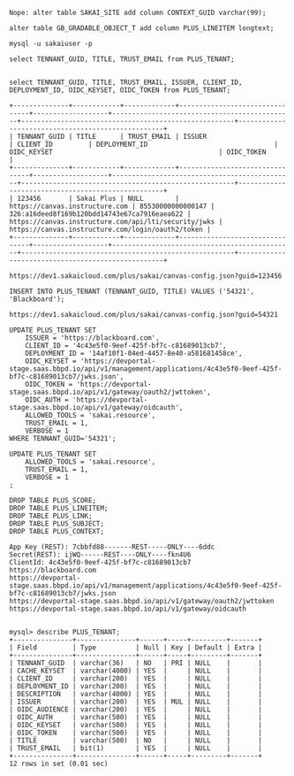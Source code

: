 

    Nope: alter table SAKAI_SITE add column CONTEXT_GUID varchar(99);

    alter table GB_GRADABLE_OBJECT_T add column PLUS_LINEITEM longtext;

    mysql -u sakaiuser -p

    select TENNANT_GUID, TITLE, TRUST_EMAIL from PLUS_TENANT;


    select TENNANT_GUID, TITLE, TRUST_EMAIL, ISSUER, CLIENT_ID, DEPLOYMENT_ID, OIDC_KEYSET, OIDC_TOKEN from PLUS_TENANT;

    +--------------+------------+-------------+--------------------------------+-------------------+----------------------------------------------+------------------------------------------------------+---------------------------------------------------+
    | TENNANT_GUID | TITLE      | TRUST_EMAIL | ISSUER                         | CLIENT_ID         | DEPLOYMENT_ID                                | OIDC_KEYSET                                          | OIDC_TOKEN                                        |
    +--------------+------------+-------------+--------------------------------+-------------------+----------------------------------------------+------------------------------------------------------+---------------------------------------------------+
    | 123456       | Sakai Plus | NULL        | https://canvas.instructure.com | 85530000000000147 | 326:a16deed8f169b120bdd14743e67ca7916eaea622 | https://canvas.instructure.com/api/lti/security/jwks | https://canvas.instructure.com/login/oauth2/token |
    +--------------+------------+-------------+--------------------------------+-------------------+----------------------------------------------+------------------------------------------------------+---------------------------------------------------+

    https://dev1.sakaicloud.com/plus/sakai/canvas-config.json?guid=123456

    INSERT INTO PLUS_TENANT (TENNANT_GUID, TITLE) VALUES ('54321', 'Blackboard');

    https://dev1.sakaicloud.com/plus/sakai/canvas-config.json?guid=54321

    UPDATE PLUS_TENANT SET
        ISSUER = 'https://blackboard.com',
        CLIENT_ID = '4c43e5f0-9eef-425f-bf7c-c81689013cb7',
        DEPLOYMENT_ID = '14af10f1-04ed-4457-8e40-a581681458ce',
        OIDC_KEYSET = 'https://devportal-stage.saas.bbpd.io/api/v1/management/applications/4c43e5f0-9eef-425f-bf7c-c81689013cb7/jwks.json',
        OIDC_TOKEN = 'https://devportal-stage.saas.bbpd.io/api/v1/gateway/oauth2/jwttoken',
        OIDC_AUTH = 'https://devportal-stage.saas.bbpd.io/api/v1/gateway/oidcauth',
        ALLOWED_TOOLS = 'sakai.resource',
        TRUST_EMAIL = 1,
        VERBOSE = 1
    WHERE TENNANT_GUID='54321';

    UPDATE PLUS_TENANT SET
        ALLOWED_TOOLS = 'sakai.resource',
        TRUST_EMAIL = 1,
        VERBOSE = 1
    ;

    DROP TABLE PLUS_SCORE;
    DROP TABLE PLUS_LINEITEM;
    DROP TABLE PLUS_LINK;
    DROP TABLE PLUS_SUBJECT;
    DROP TABLE PLUS_CONTEXT;

    App Key (REST): 7cbbfd88-------REST-----ONLY----6ddc
    Secret(REST): ijWQ------REST----ONLY----fkn4U6
    ClientId: 4c43e5f0-9eef-425f-bf7c-c81689013cb7
    https://blackboard.com
    https://devportal-stage.saas.bbpd.io/api/v1/management/applications/4c43e5f0-9eef-425f-bf7c-c81689013cb7/jwks.json
    https://devportal-stage.saas.bbpd.io/api/v1/gateway/oauth2/jwttoken
    https://devportal-stage.saas.bbpd.io/api/v1/gateway/oidcauth


    mysql> describe PLUS_TENANT;
    +---------------+---------------+------+-----+---------+-------+
    | Field         | Type          | Null | Key | Default | Extra |
    +---------------+---------------+------+-----+---------+-------+
    | TENNANT_GUID  | varchar(36)   | NO   | PRI | NULL    |       |
    | CACHE_KEYSET  | varchar(4000) | YES  |     | NULL    |       |
    | CLIENT_ID     | varchar(200)  | YES  |     | NULL    |       |
    | DEPLOYMENT_ID | varchar(200)  | YES  |     | NULL    |       |
    | DESCRIPTION   | varchar(4000) | YES  |     | NULL    |       |
    | ISSUER        | varchar(200)  | YES  | MUL | NULL    |       |
    | OIDC_AUDIENCE | varchar(200)  | YES  |     | NULL    |       |
    | OIDC_AUTH     | varchar(500)  | YES  |     | NULL    |       |
    | OIDC_KEYSET   | varchar(500)  | YES  |     | NULL    |       |
    | OIDC_TOKEN    | varchar(500)  | YES  |     | NULL    |       |
    | TITLE         | varchar(500)  | NO   |     | NULL    |       |
    | TRUST_EMAIL   | bit(1)        | YES  |     | NULL    |       |
    +---------------+---------------+------+-----+---------+-------+
    12 rows in set (0.01 sec)

